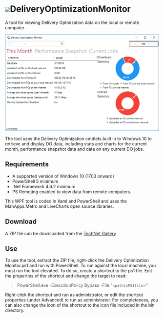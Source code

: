 # ![ ](https://raw.githubusercontent.com/SMSAgentSoftware/DeliveryOptimizationMonitor/master/bin/Peer.ico)DeliveryOptimizationMonitor
A tool for viewing Delivery Optmization data on the local or remote computer

![Delivery Optimization Monitor](https://github.com/SMSAgentSoftware/DeliveryOptimizationMonitor/raw/master/Assets/DO%20Monitor.PNG)

The tool uses the Delivery Optimization cmdlets built in to Windows 10 to retrieve and display DO data, including stats and charts for the current month, performance snapshot data and data on any current DO jobs.

## Requirements
* A supported version of Windows 10 (1703 onward) 
* PowerShell 5 minimum 
* .Net Framework 4.6.2 minimum 
* PS Remoting enabled to view data from remote computers. 

This WPF tool is coded in Xaml and PowerShell and uses the MahApps.Metro and LiveCharts open source libraries.

## Download
A ZIP file can be downloaded from the [TechNet Gallery](https://gallery.technet.microsoft.com/Delivery-Optimization-3eff74ac)

## Use
To use the tool, extract the ZIP file, right-click the Delivery Optimization Monitor.ps1 and run with PowerShell.
To run against the local machine, you must run the tool elevated. To do so, create a shortcut to the ps1 file. Edit the properties of the shortcut and change the target to read:
> PowerShell.exe -ExecutionPolicy Bypass -File "`<pathtoPS1file`>"

Right-click the shortcut and run as administrator, or edit the shortcut properties (under Advanced) to run as administrator.
For completeness, you can also change the icon of the shortcut to the icon file included in the bin directory.

